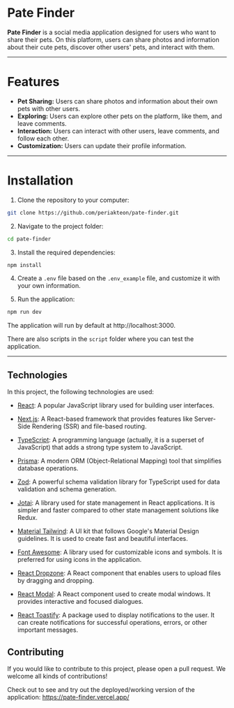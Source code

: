 # Pate Finder

**Pate Finder** is a social media application designed for users who want to share their pets. On this platform, users can share photos and information about their cute pets, discover other users' pets, and interact with them.

***

# Features

- **Pet Sharing:** Users can share photos and information about their own pets with other users.
- **Exploring:** Users can explore other pets on the platform, like them, and leave comments.
- **Interaction:** Users can interact with other users, leave comments, and follow each other.
- **Customization:** Users can update their profile information.

***

# Installation

1. Clone the repository to your computer:

```bash
git clone https://github.com/periakteon/pate-finder.git
```

2. Navigate to the project folder:

```bash
cd pate-finder
```

3. Install the required dependencies:

```bash
npm install
```

4. Create a ```.env``` file based on the ```.env_example``` file, and customize it with your own information.

5. Run the application:

```bash
npm run dev
```

The application will run by default at http://localhost:3000.

There are also scripts in the ```script``` folder where you can test the application.

***

## Technologies

In this project, the following technologies are used:

- [React](https://react.dev): A popular JavaScript library used for building user interfaces.

- [Next.js](https://nextjs.org): A React-based framework that provides features like Server-Side Rendering (SSR) and file-based routing.

- [TypeScript](https://www.typescriptlang.org): A programming language (actually, it is a superset of JavaScript) that adds a strong type system to JavaScript.

- [Prisma](https://www.prisma.io): A modern ORM (Object-Relational Mapping) tool that simplifies database operations.

- [Zod](https://zod.dev): A powerful schema validation library for TypeScript used for data validation and schema generation.

- [Jotai](https://jotai.org): A library used for state management in React applications. It is simpler and faster compared to other state management solutions like Redux.

- [Material Tailwind](https://material-tailwind.com): A UI kit that follows Google's Material Design guidelines. It is used to create fast and beautiful interfaces.

- [Font Awesome](https://fontawesome.com): A library used for customizable icons and symbols. It is preferred for using icons in the application.

- [React Dropzone](https://react-dropzone.js.org): A React component that enables users to upload files by dragging and dropping.

- [React Modal](https://reactcommunity.org/react-modal): A React component used to create modal windows. It provides interactive and focused dialogues.

- [React Toastify](https://fkhadra.github.io/react-toastify): A package used to display notifications to the user. It can create notifications for successful operations, errors, or other important messages.

## Contributing

If you would like to contribute to this project, please open a pull request. We welcome all kinds of contributions!


Check out to see and try out the deployed/working version of the application: https://pate-finder.vercel.app/

